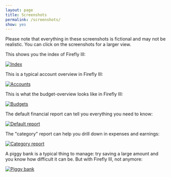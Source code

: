 ```yaml
---
layout: page
title: Screenshots
permalink: /screenshots/
show: yes
---
```


Please note that everything in these screenshots is fictional and may not be realistic. You can click on the screenshots for a larger view.

This shows you the index of Firefly III:

[![Index](https://i.nder.be/h2b37243/1024)](https://i.nder.be/h2b37243)

This is a typical account overview in Firefly III:

[![Accounts](https://i.nder.be/hv70pbwc/1024)](https://i.nder.be/hv70pbwc)

This is what the budget-overview looks like in Firefly III:

[![Budgets](https://i.nder.be/g4dg6ddb/1024)](https://i.nder.be/g4dg6ddb)

The default financial report can tell you everything you need to know:

[![Default report](https://i.nder.be/ccn0u2mp/1024)](https://i.nder.be/ccn0u2mp)

The "category" report can help you drill down in expenses and earnings:

[![Category report](https://i.nder.be/gm8hbh7z/1024)](https://i.nder.be/gm8hbh7z)

A piggy bank is a typical thing to manage: try saving a large amount and you know how difficult it can be. But with Firefly III, not anymore:

[![Piggy bank](https://i.nder.be/g3447vc0/1024)](https://i.nder.be/g3447vc0/g5zx0fnc)

